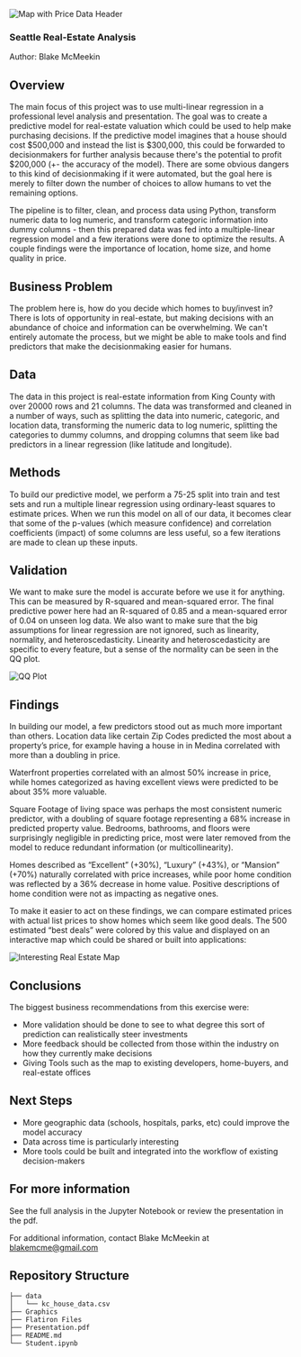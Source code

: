 ![Map with Price Data Header](https://github.com/thegrandblooms/dsc-phase-2-project-v2-3/blob/68f06f1770bb0b4f79a4c7864f9349ed9b9a39a2/Graphics/price_map_header.jpg)
### Seattle Real-Estate Analysis

Author: Blake McMeekin

## Overview

The main focus of this project was to use multi-linear regression in a professional level analysis and presentation. The goal was to create a predictive model for real-estate valuation which could be used to help make purchasing decisions. If the predictive model imagines that a house should cost $500,000 and instead the list is $300,000, this could be forwarded to decisionmakers for further analysis because there's the potential to profit $200,000 (+- the accuracy of the model). There are some obvious dangers to this kind of decisionmaking if it were automated, but the goal here is merely to filter down the number of choices to allow humans to vet the remaining options.

The pipeline is to filter, clean, and process data using Python, transform numeric data to log numeric, and transform categoric information into dummy columns - then this prepared data was fed into a multiple-linear regression model and a few iterations were done to optimize the results. A couple findings were the importance of location, home size, and home quality in price.

## Business Problem

The problem here is, how do you decide which homes to buy/invest in? There is lots of opportunity in real-estate, but making decisions with an abundance of choice and information can be overwhelming. We can't entirely automate the process, but we might be able to make tools and find predictors that make the decisionmaking easier for humans.

## Data

The data in this project is real-estate information from King County with over 20000 rows and 21 columns. The data was transformed and cleaned in a number of ways, such as splitting the data into numeric, categoric, and location data, transforming the numeric data to log numeric, splitting the categories to dummy columns, and dropping columns that seem like bad predictors in a linear regression (like latitude and longitude).

## Methods

To build our predictive model, we perform a 75-25 split into train and test sets and run a multiple linear regression using ordinary-least squares to estimate prices. When we run this model on all of our data, it becomes clear that some of the p-values (which measure confidence) and correlation coefficients (impact) of some columns are less useful, so a few iterations are made to clean up these inputs.

## Validation

We want to make sure the model is accurate before we use it for anything. This can be measured by R-squared and mean-squared error. The final predictive power here had an R-squared of 0.85 and a mean-squared error of 0.04 on unseen log data. We also want to make sure that the big assumptions for linear regression are not ignored, such as linearity, normality, and heteroscedasticity. Linearity and heteroscedasticity are specific to every feature, but a sense of the normality can be seen in the QQ plot.

![QQ Plot](https://github.com/thegrandblooms/dsc-phase-2-project-v2-3/blob/68f06f1770bb0b4f79a4c7864f9349ed9b9a39a2/Graphics/QQ_plot.png)

## Findings

In building our model, a few predictors stood out as much more important than others. Location data like certain Zip Codes predicted the most about a property’s price, for example having a house in in Medina correlated with more than a doubling in price.

Waterfront properties correlated with an almost 50% increase in price, while homes categorized as having excellent views were predicted to be about 35% more valuable.

Square Footage of living space was perhaps the most consistent numeric predictor, with a doubling of square footage representing a 68% increase in predicted property value. Bedrooms, bathrooms, and floors were surprisingly negligible in predicting price, most were later removed from the model to reduce redundant information (or multicollinearity).

Homes described as “Excellent” (+30%), “Luxury” (+43%), or “Mansion” (+70%) naturally correlated with price increases, while poor home condition was reflected by a 36% decrease in home value. Positive descriptions of home condition were not as impacting as negative ones.

To make it easier to act on these findings, we can compare estimated prices with actual list prices to show homes which seem like good deals. The 500 estimated “best deals” were colored by this value and displayed on an interactive map which could be shared or built into applications:

![Interesting Real Estate Map](https://github.com/thegrandblooms/dsc-phase-2-project-v2-3/blob/69ce930c1a72a00b77b9be88a732131b8b09b117/Graphics/Interesting_properties.png)

## Conclusions

The biggest business recommendations from this exercise were:
- More validation should be done to see to what degree this sort of prediction can realistically steer investments
- More feedback should be collected from those within the industry on how they currently make decisions
- Giving Tools such as the map to existing developers, home-buyers, and real-estate offices

## Next Steps

- More geographic data (schools, hospitals, parks, etc) could improve the model accuracy
- Data across time is particularly interesting
- More tools could be built and integrated into the workflow of existing decision-makers

## For more information

See the full analysis in the Jupyter Notebook or review the presentation in the pdf.

For additional information, contact Blake McMeekin at blakemcme@gmail.com

## Repository Structure

```
├── data
│   └── kc_house_data.csv
├── Graphics
├── Flatiron Files
├── Presentation.pdf
├── README.md
└── Student.ipynb
```
